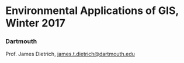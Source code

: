 # Environmental Applications of GIS, Winter 2017
### Dartmouth

Prof. James Dietrich, james.t.dietrich@dartmouth.edu
